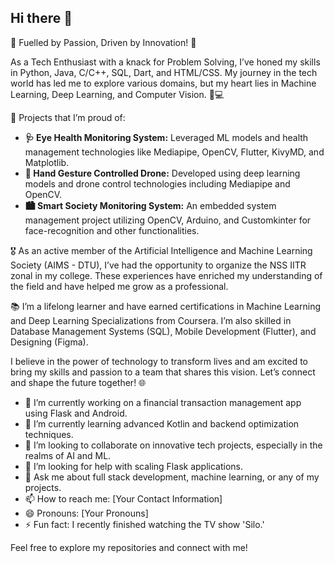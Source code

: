 ## Hi there 👋

🚀 Fuelled by Passion, Driven by Innovation! 🚀

As a Tech Enthusiast with a knack for Problem Solving, I’ve honed my skills in Python, Java, C/C++, SQL, Dart, and HTML/CSS. My journey in the tech world has led me to explore various domains, but my heart lies in Machine Learning, Deep Learning, and Computer Vision. 🧠💻

🔬 Projects that I’m proud of:

- **🩺 Eye Health Monitoring System:** Leveraged ML models and health management technologies like Mediapipe, OpenCV, Flutter, KivyMD, and Matplotlib.
- **🤖 Hand Gesture Controlled Drone:** Developed using deep learning models and drone control technologies including Mediapipe and OpenCV.
- **🏙️ Smart Society Monitoring System:** An embedded system management project utilizing OpenCV, Arduino, and Customkinter for face-recognition and other functionalities.

🎖️ As an active member of the Artificial Intelligence and Machine Learning Society (AIMS - DTU), I’ve had the opportunity to organize the NSS IITR zonal in my college. These experiences have enriched my understanding of the field and have helped me grow as a professional.

📚 I’m a lifelong learner and have earned certifications in Machine Learning and Deep Learning Specializations from Coursera. I’m also skilled in Database Management Systems (SQL), Mobile Development (Flutter), and Designing (Figma).

I believe in the power of technology to transform lives and am excited to bring my skills and passion to a team that shares this vision. Let’s connect and shape the future together! 🌐

- 🔭 I’m currently working on a financial transaction management app using Flask and Android.
- 🌱 I’m currently learning advanced Kotlin and backend optimization techniques.
- 👯 I’m looking to collaborate on innovative tech projects, especially in the realms of AI and ML.
- 🤔 I’m looking for help with scaling Flask applications.
- 💬 Ask me about full stack development, machine learning, or any of my projects.
- 📫 How to reach me: [Your Contact Information]
- 😄 Pronouns: [Your Pronouns]
- ⚡ Fun fact: I recently finished watching the TV show 'Silo.'

Feel free to explore my repositories and connect with me!
